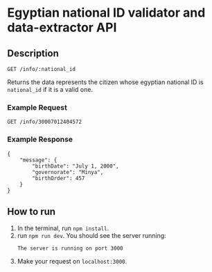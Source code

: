 # Egyptian national ID validator and data-extractor API

## Description
```
GET /info/:national_id
```
Returns the data represents the citizen whose egyptian national ID is `national_id` if it is a valid one.

### Example Request
```
GET /info/30007012404572
```
### Example Response
```
{
    "message": {
        "birthDate": "July 1, 2000",
        "governorate": "Minya",
        "birthOrder": 457
    }
}
```

## How to run
1. In the terminal, run `npm install`.
2. run `npm run dev`. You should see the server running:
    ```
    The server is running on port 3000
    ```
3. Make your request on `localhost:3000`.